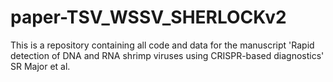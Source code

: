 # paper-TSV_WSSV_SHERLOCKv2
This is a repository containing all code and data for the manuscript 'Rapid detection of DNA and RNA shrimp viruses using CRISPR-based diagnostics' SR Major et al. 
